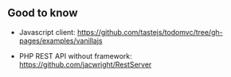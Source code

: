 ## Good to know

* Javascript client:
    https://github.com/tastejs/todomvc/tree/gh-pages/examples/vanillajs

* PHP REST API without framework:
    https://github.com/jacwright/RestServer
